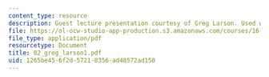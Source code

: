 ```yaml
---
content_type: resource
description: Guest lecture presentation courtesy of Greg Larson. Used with permission.
file: https://ol-ocw-studio-app-production.s3.amazonaws.com/courses/16-886-air-transportation-systems-architecting-spring-2004/1265be456f2d57218356ad48572ad150_02_greg_larson1.pdf
file_type: application/pdf
resourcetype: Document
title: 02_greg_larson1.pdf
uid: 1265be45-6f2d-5721-8356-ad48572ad150
---
```

